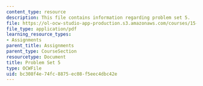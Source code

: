 ```yaml
---
content_type: resource
description: This file contains information regarding problem set 5.
file: https://ol-ocw-studio-app-production.s3.amazonaws.com/courses/15-053-optimization-methods-in-management-science-spring-2013/bc308f4e74fc8875ec08f5eec4dbc42e_MIT15_053S13_ps5.pdf
file_type: application/pdf
learning_resource_types:
- Assignments
parent_title: Assignments
parent_type: CourseSection
resourcetype: Document
title: Problem Set 5
type: OCWFile
uid: bc308f4e-74fc-8875-ec08-f5eec4dbc42e
---
```

